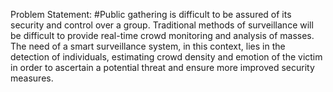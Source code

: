 Problem Statement:
#Public gathering is difficult to be assured of its security and control over a group. Traditional methods of surveillance will be difficult to  provide real-time crowd monitoring and analysis of masses. The need of a smart surveillance system, in this context, lies in the detection of individuals, estimating crowd density and emotion of the victim  in order to ascertain a potential threat and ensure more improved security measures.
